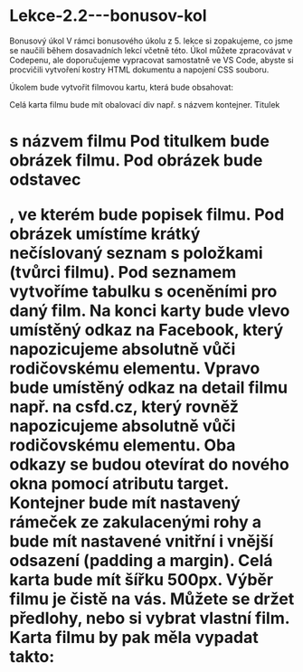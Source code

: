 # Lekce-2.2---bonusov-kol

Bonusový úkol
V rámci bonusového úkolu z 5. lekce si zopakujeme, co jsme se naučili během dosavadních lekcí včetně této. Úkol můžete zpracovávat v Codepenu, ale doporučujeme vypracovat samostatně ve VS Code, abyste si procvičili vytvoření kostry HTML dokumentu a napojení CSS souboru.

Úkolem bude vytvořit filmovou kartu, která bude obsahovat:

Celá karta filmu bude mít obalovací div např. s názvem kontejner.
Titulek <h1> s názvem filmu
Pod titulkem bude obrázek filmu.
Pod obrázek bude odstavec <p>, ve kterém bude popisek filmu.
Pod obrázek umístíme krátký nečíslovaný seznam s položkami (tvůrci filmu).
Pod seznamem vytvoříme tabulku s oceněními pro daný film.
Na konci karty bude vlevo umístěný odkaz na Facebook, který napozicujeme absolutně vůči rodičovskému elementu.
Vpravo bude umístěný odkaz na detail filmu např. na csfd.cz, který rovněž napozicujeme absolutně vůči rodičovskému elementu.
Oba odkazy se budou otevírat do nového okna pomocí atributu target.
Kontejner bude mít nastavený rámeček ze zakulacenými rohy a bude mít nastavené vnitřní i vnější odsazení (padding a margin). Celá karta bude mít šířku 500px.
Výběr filmu je čistě na vás. Můžete se držet předlohy, nebo si vybrat vlastní film. Karta filmu by pak měla vypadat takto:
